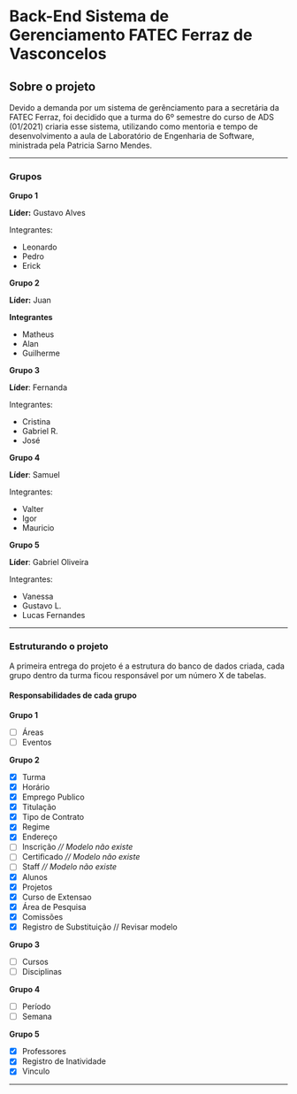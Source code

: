 # Back-End Sistema de Gerenciamento FATEC Ferraz de Vasconcelos

## Sobre o projeto
<p>Devido a demanda por um sistema de gerênciamento para a secretária da FATEC Ferraz, foi decidido que a turma do 6º semestre do curso de ADS (01/2021) criaria esse sistema, utilizando como mentoria e tempo de desenvolvimento a aula de Laboratório de Engenharia de Software, ministrada pela Patricia Sarno Mendes.</p>

---

### Grupos

**Grupo 1**

<p><b>Líder:</b> Gustavo Alves</p>

Integrantes:
- Leonardo
- Pedro
- Erick

**Grupo 2**

<p><b>Líder:</b> Juan</p>

**Integrantes**
- Matheus
- Alan
- Guilherme

**Grupo 3**

<p><b>Líder</b>: Fernanda</p>

Integrantes:
- Cristina
- Gabriel R.
- José

**Grupo 4**

<p><b>Líder</b>: Samuel</p>

Integrantes:
- Valter
- Igor
- Mauricio

**Grupo 5**

<p><b>Líder</b>: Gabriel Oliveira</p>

Integrantes:
- Vanessa
- Gustavo L.
- Lucas Fernandes

---

### Estruturando o projeto
<p>A primeira entrega do projeto é a estrutura do banco de dados criada, cada grupo dentro da turma ficou responsável por um número X de tabelas.</p>

#### Responsabilidades de cada grupo
**Grupo 1**
- [ ] Áreas
- [ ] Eventos

**Grupo 2**
- [x] Turma
- [x] Horário
- [x] Emprego Publico
- [x] Titulação
- [x] Tipo de Contrato
- [x] Regime
- [x] Endereço
- [ ] Inscrição *// Modelo não existe*
- [ ] Certificado *// Modelo não existe*
- [ ] Staff *// Modelo não existe*
- [x] Alunos
- [x] Projetos
- [x] Curso de Extensao
- [x] Área de Pesquisa
- [x] Comissões
- [x] Registro de Substituição // Revisar modelo

**Grupo 3**
- [ ] Cursos
- [ ] Disciplinas

**Grupo 4**
- [ ] Período
- [ ] Semana

**Grupo 5**
- [x] Professores
- [x] Registro de Inatividade
- [x] Vinculo

---
